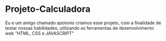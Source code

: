 # Projeto-Calculadora
 
 Eu e um amigo chamado apolonio criamos esse projeto, com a finalidade de testar nossas habilidades, utilizando as ferramentas de desenvolvimento web "HTML, CSS e JAVASCRIPT"  
